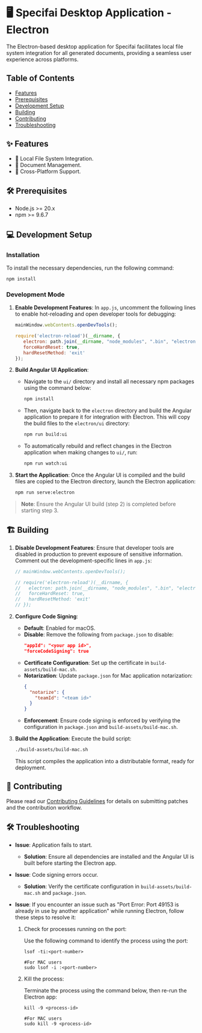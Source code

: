 # 🖥️ Specifai Desktop Application - Electron

The Electron-based desktop application for Specifai facilitates local file system integration for all generated documents, providing a seamless user experience across platforms.

## Table of Contents
- [Features](#features)
- [Prerequisites](#prerequisites)
- [Development Setup](#development-setup)
- [Building](#building)
- [Contributing](#contributing)
- [Troubleshooting](#troubleshooting)

## ✨ Features

- 📂 Local File System Integration.
- 📄 Document Management.
- 🚀 Cross-Platform Support.

## 🛠️ Prerequisites

- Node.js >= 20.x
- npm >= 9.6.7

## 💻 Development Setup

### Installation

To install the necessary dependencies, run the following command:

```bash
npm install
```

### Development Mode

1. **Enable Development Features**: In `app.js`, uncomment the following lines to enable hot-reloading and open developer tools for debugging:
   ```javascript
   mainWindow.webContents.openDevTools();

   require('electron-reload')(__dirname, {
      electron: path.join(__dirname, "node_modules", ".bin", "electron"),
      forceHardReset: true,
      hardResetMethod: 'exit'
   });
   ```

2. **Build Angular UI Application**: 
   - Navigate to the `ui/` directory and install all necessary npm packages using the command below:
     ```bash
     npm install
     ```
   - Then, navigate back to the `electron` directory and build the Angular application to prepare it for integration with Electron. This will copy the build files to the `electron/ui` directory:
     ```bash
     npm run build:ui
     ```
   - To automatically rebuild and reflect changes in the Electron application when making changes to `ui/`, run:
     ```bash
     npm run watch:ui
     ```

3. **Start the Application**: Once the Angular UI is compiled and the build files are copied to the Electron directory, launch the Electron application:
   ```bash
   npm run serve:electron
   ```

> **Note**: Ensure the Angular UI build (step 2) is completed before starting step 3.

## 🏗️ Building

1. **Disable Development Features**: Ensure that developer tools are disabled in production to prevent exposure of sensitive information. Comment out the development-specific lines in `app.js`:
   ```javascript
   // mainWindow.webContents.openDevTools();

   // require('electron-reload')(__dirname, {
   //   electron: path.join(__dirname, "node_modules", ".bin", "electron"),
   //   forceHardReset: true,
   //   hardResetMethod: 'exit'
   // });
   ```

2. **Configure Code Signing**:
   - **Default**: Enabled for macOS.
   - **Disable**: Remove the following from `package.json` to disable:
     ```json
     "appId": "<your app id>",
     "forceCodeSigning": true
     ```
   - **Certificate Configuration**: Set up the certificate in `build-assets/build-mac.sh`.
   - **Notarization**: Update `package.json` for Mac application notarization:
     ```json
     {
       "notarize": {        
         "teamId": "<team id>"      
       }
     }
     ```
   - **Enforcement**: Ensure code signing is enforced by verifying the configuration in `package.json` and `build-assets/build-mac.sh`.

3. **Build the Application**: Execute the build script:
   ```bash
   ./build-assets/build-mac.sh
   ```
   This script compiles the application into a distributable format, ready for deployment.

## 🤝 Contributing

Please read our [Contributing Guidelines](../CONTRIBUTING.md) for details on submitting patches and the contribution workflow.

## 🛠️ Troubleshooting

- **Issue**: Application fails to start.
  - **Solution**: Ensure all dependencies are installed and the Angular UI is built before starting the Electron app.

- **Issue**: Code signing errors occur.
  - **Solution**: Verify the certificate configuration in `build-assets/build-mac.sh` and `package.json`.

- **Issue**: If you encounter an issue such as "Port Error: Port 49153 is already in use by another application" while running Electron, follow these steps to resolve it:

   1. Check for processes running on the port:

      Use the following command to identify the process using the port:
      ```
      lsof -ti:<port-number>

      #For MAC users
      sudo lsof -i :<port-number>
      ```
     
   2. Kill the process:

      Terminate the process using the command below, then re-run the Electron app:
      ```
      kill -9 <process-id>
      
      #For MAC users
      sudo kill -9 <process-id>
      ```